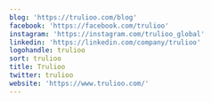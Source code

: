 ```yaml
---
blog: 'https://trulioo.com/blog'
facebook: 'https://facebook.com/trulioo'
instagram: 'https://instagram.com/trulioo_global'
linkedin: 'https://linkedin.com/company/trulioo'
logohandle: trulioo
sort: trulioo
title: Trulioo
twitter: trulioo
website: 'https://www.trulioo.com/'
---
```

